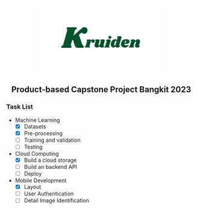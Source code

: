 <p align="center">
  <img src="img/kruiden.png" alt="skinnea logo" height="180" />
</p>
<h2 align="center">Product-based Capstone Project Bangkit 2023</h2>

### Task List
- Machine Learning
  - [x] Datasets
  - [x] Pre-processing
  - [ ] Training and validation
  - [ ] Testing

- Cloud Computing
  - [x] Build a cloud storage
  - [ ] Build an backend API
  - [ ] Deploy

- Mobile Development
  - [x] Layout
  - [ ] User Authentication
  - [ ] Detail Image Identification
